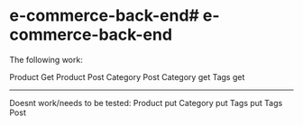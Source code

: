 # e-commerce-back-end# e-commerce-back-end


The following work:

Product Get
Product Post
Category Post
Category get
Tags get

----

Doesnt work/needs to be tested:
Product put
Category put
Tags put
Tags Post
